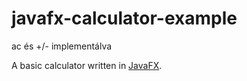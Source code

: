 javafx-calculator-example
=========================
ac és +/- implementálva

A basic calculator written in [JavaFX](https://openjfx.io/).  
